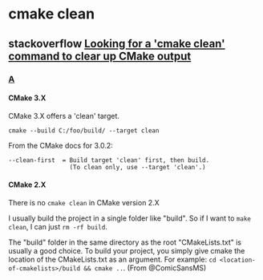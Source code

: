 # cmake clean

## stackoverflow [Looking for a 'cmake clean' command to clear up CMake output](https://stackoverflow.com/questions/9680420/looking-for-a-cmake-clean-command-to-clear-up-cmake-output)

### [A](https://stackoverflow.com/a/9680493)

#### CMake 3.X

CMake 3.X offers a 'clean' target.

```shell
cmake --build C:/foo/build/ --target clean
```

From the CMake docs for 3.0.2:

```shell
--clean-first  = Build target 'clean' first, then build.
                 (To clean only, use --target 'clean'.)
```

#### CMake 2.X

There is no `cmake clean` in CMake version 2.X

I usually build the project in a single folder like "build". So if I want to `make clean`, I can just `rm -rf build`.

The "build" folder in the same directory as the root "CMakeLists.txt" is usually a good choice. To build your project, you simply give cmake the location of the CMakeLists.txt as an argument. For example: `cd <location-of-cmakelists>/build && cmake ..`. (From @ComicSansMS)